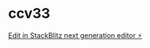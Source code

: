 # ccv33

[Edit in StackBlitz next generation editor ⚡️](https://stackblitz.com/~/github.com/terrifickid/ccv33)